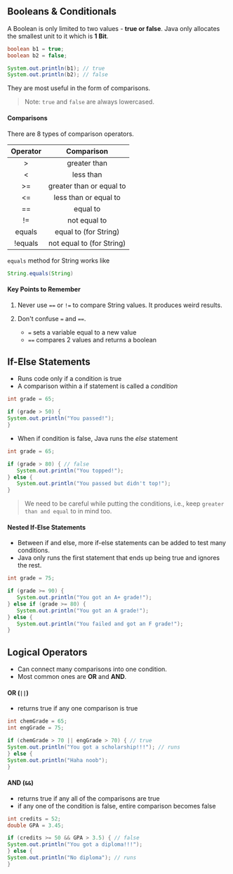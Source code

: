 ## Booleans & Conditionals

A Boolean is only limited to two values - **true or false**. Java only allocates the smallest unit to it which is **1 Bit**.

```java
boolean b1 = true;
boolean b2 = false;

System.out.println(b1); // true
System.out.println(b2); // false
```

They are most useful in the form of comparisons.

> Note: `true` and `false` are always lowercased.

#### Comparisons

There are 8 types of comparison operators.

| Operator |        Comparison         |
| :------: | :-----------------------: |
|    >     |       greater than        |
|    <     |         less than         |
|    >=    | greater than or equal to  |
|    <=    |   less than or equal to   |
|    ==    |         equal to          |
|    !=    |       not equal to        |
|  equals  |   equal to (for String)   |
| !equals  | not equal to (for String) |

`equals` method for String works like

```java
String.equals(String)
```

#### Key Points to Remember

1. Never use `==` or `!=` to compare String values. It produces weird results.
2. Don't confuse `=` and `==`.

   - `=` sets a variable equal to a new value
   - `==` compares 2 values and returns a boolean

## If-Else Statements

- Runs code only if a condition is true
- A comparison within a if statement is called a _condition_

```java
int grade = 65;

if (grade > 50) {
System.out.println("You passed!");
}
```

- When if condition is false, Java runs the _else_ statement

```java
int grade = 65;

if (grade > 80) { // false
   System.out.println("You topped!");
} else {
   System.out.println("You passed but didn't top!");
}
```

> We need to be careful while putting the conditions, i.e., keep `greater than and equal` to in mind too.

#### Nested If-Else Statements

- Between if and else, more if-else statements can be added to test many conditions.
- Java only runs the first statement that ends up being true and ignores the rest.

```java
int grade = 75;

if (grade >= 90) {
   System.out.println("You got an A+ grade!");
} else if (grade >= 80) {
   System.out.println("You got an A grade!");
} else {
   System.out.println("You failed and got an F grade!");
}
```

## Logical Operators

- Can connect many comparisons into one condition.
- Most common ones are **OR** and **AND**.

#### OR (`||`)

- returns true if any one comparison is true

```java
int chemGrade = 65;
int engGrade = 75;

if (chemGrade > 70 || engGrade > 70) { // true
System.out.println("You got a scholarship!!!"); // runs
} else {
System.out.println("Haha noob");
}
```

#### AND (`&&`)

- returns true if any all of the comparisons are true
- if any one of the condition is false, entire comparison becomes false

```java
int credits = 52;
double GPA = 3.45;

if (credits >= 50 && GPA > 3.5) { // false
System.out.println("You got a diploma!!!");
} else {
System.out.println("No diploma"); // runs
}
```
